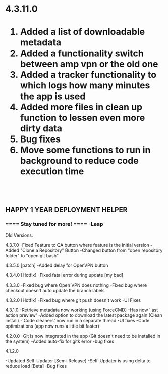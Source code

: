 <h1>4.3.11.0 <h1>
	<ol>
		<li>
			Added a list of downloadable metadata
		</li>
		<li>
			Added a functionality switch between amp vpn or the old one
		</li>
		<li>
			Added a tracker functionality to which logs how many minutes the app is used
		</li>
		<li>
			Added more files in clean up function to lessen even more dirty data
		</li>
		<li>
			Bug fixes
		</li>
		<li>
			Move some functions to run in background to reduce code execution time
		</li>
	</ol>
	<br>
<h2>
	HAPPY 1 YEAR DEPLOYMENT HELPER
</h2>
<h3>
==== Stay tuned for more! ====
-Leap
</h3>



<p>
Old Versions:

4.3.7.0 
-Fixed Feature to QA button where feature is the initial version
-Added "Clone a Repository" Button
-Changed button from "open repository folder" to "open git bash"


4.3.5.0 [patch]
-Added delay for OpenVPN button


4.3.4.0 [Hotfix]
-Fixed fatal error during update [my bad]

4.3.3.0
-Fixed bug where Open VPN does nothing
-Fixed bug where checkout doesn't auto update the branch labels

4.3.2.0 [Hotfix]
-Fixed bug where git push doesn't work
-UI Fixes

4.3.1.0
-Retrieve metadata now working (using ForceCMD)
-Has now 'last action preview'
-Added option to download the latest package again (Clean install)
-'Code cleaners' now run in a separate thread
-UI fixes
-Code optimizations (app now runs a little bit faster)

4.2.0.0
-Git is now integrated in the app 
(Git doesn't need to be installed in the system)
-Added auto-fix for gitk error
-bug fixes

4.1.2.0

-Updated Self-Updater [Semi-Release]
-Self-Updater is using delta to reduce load [Beta]
-Bug fixes
</p>